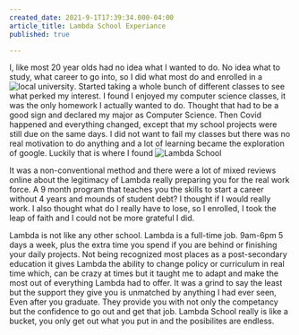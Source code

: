 ```yaml
---
created_date: 2021-9-1T17:39:34.000-04:00
article_title: Lambda School Experiance
published: true

---
```

I, like most 20 year olds had no idea what I wanted to do. No idea what to study, what career to go into, so I did what most do and enrolled in a ![local university](https://www.uvu.edu/). Started taking a whole bunch of different classes to see what perked my interest.
I found I enjoyed my computer science classes, it was the only homework I actually wanted to do. Thought that had to be a good sign and declared my major as Computer Science. Then Covid happened and everything changed, except that my school projects were still due on the same days. I did not want to fail my classes but there was no real motivation to do anything and a lot of learning became the exploration of google. Luckily that is where I found ![Lambda School](https://lambdaschool.com/homepage)

It was a non-conventional method and there were a lot of mixed reviews online about the legitimacy of Lambda really preparing you for the real work force. A 9 month program that teaches you the skills to start a career without 4 years and mounds of student debt? I thought if I would really work. I also thought what do I really have to lose, so I enrolled, I took the leap of faith and I could not be more grateful I did.

Lambda is not like any other school. Lambda is a full-time job. 9am-6pm 5 days a week, plus the extra time you spend if you are behind or finishing your daily projects. Not being recognized most places as a post-secondary education it gives Lambda the ability to change policy or curriculum in real time which, can be crazy at times but it taught me to adapt and make the most out of everything Lambda had to offer. It was a grind to say the least but the support they give you is unmatched by anything I had ever seen, Even after you graduate. They provide you with not only the competancy but the confidence to go out and get that job. Lambda School really is like a bucket, you only get out what you put in and the posibilites are endless.